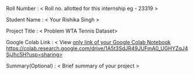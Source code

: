Roll Number       :   < Roll no. allotted for this internship eg - 23319 >

Student Name      :   < Your Rishika Singh >

Project Title     :   < Problem WTA Tennis Dataset>

Google Colab Link :   < View [only link of your Google Colab Notebook ](https://colab.research.google.com/drive/1A5t3SdJR49JUFmA0_UGHYZqJ4SjJhc5H?usp=sharing)https://colab.research.google.com/drive/1A5t3SdJR49JUFmA0_UGHYZqJ4SjJhc5H?usp=sharing>

Summary(Optional) :   < Brief summary of your project >
